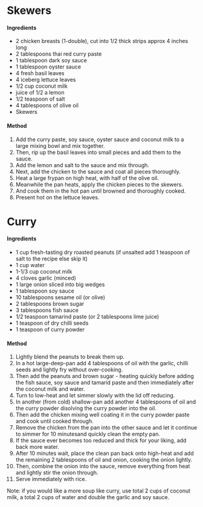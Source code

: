 # Skewers

#### Ingredients

* 2 chicken breasts (1-double), cut into 1/2 thick strips approx 4 inches long
* 2 tablespoons thai red curry paste
* 1 tablespoon dark soy sauce
* 1 tablespoon oyster sauce
* 4 fresh basil leaves
* 4 iceberg lettuce leaves
* 1/2 cup coconut milk
* juice of 1/2 a lemon
* 1/2 teaspoon of salt
* 4 tablespoons of olive oil
* Skewers


#### Method

1. Add the curry paste, soy sauce, oyster sauce and coconut milk to a large mixing bowl and mix together.
1. Then, rip up the basil leaves into small pieces and add them to the sauce.
1. Add the lemon and salt to the sauce and mix through.
1. Next, add the chicken to the sauce and coat all pieces thoroughly.
1. Heat a large frypan on high heat, with half of the olive oil.
1. Meanwhile the pan heats, apply the chicken pieces to the skewers.
1. And cook them in the hot pan until browned and thoroughly cooked.
1. Present hot on the lettuce leaves.


# Curry

#### Ingredients

* 1 cup fresh-tasting dry roasted peanuts (if unsalted add 1 teaspoon of salt to the recipe else skip it)
* 1 cup water
* 1-1/3 cup coconut milk
* 4 cloves garlic (minced)
* 1 large onion sliced into big wedges
* 1 tablespoon soy sauce
* 10 tablespoons sesame oil (or olive)
* 2 tablespoons brown sugar
* 3 tablespoons fish sauce
* 1/2 teaspoon tamarind paste (or 2 tablespoons lime juice)
* 1 teaspoon of dry chilli seeds
* 1 teaspoon of curry powder

#### Method

1. Lightly blend the peanuts to break them up.
1. In a hot large-deep-pan add 4 tablespoons of oil with the garlic, chilli seeds and lightly fry without over-cooking.
1. Then add the peanuts and brown sugar - heating quickly before adding the fish sauce, soy sauce and tamarid paste and then immediately after the coconut milk and water.
1. Turn to low-heat and let simmer slowly with the lid off reducing.
1. In another (from cold) shallow-pan add another 4 tablespoons of oil and the curry powder disolving the curry powder into the oil.
1. Then add the chicken mixing well coating it in the curry powder paste and cook until cooked through.
1. Remove the chicken from the pan into the other sauce and let it continue to simmer for 10 minutesand quickly clean the empty pan.
1. If the sauce ever becomes too reduced and thick for your liking, add back more water.
1. After 10 minutes wait, place the clean pan back onto high-heat and add the remaining 2 tablespoons of oil and onion, cooking the onion lightly.
1. Then, combine the onion into the sauce, remove everything from heat and lightly stir the onion through.
1. Serve immediately with rice.

Note: if you would like a more soup like curry, use total 2 cups of coconut milk, a total 2 cups of water and double the garlic and soy sauce.
